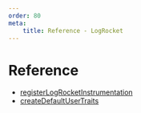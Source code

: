 ```yaml
---
order: 80
meta:
    title: Reference - LogRocket
---
```


# Reference

- [registerLogRocketInstrumentation](./registerLogRocketInstrumentation.md)
- [createDefaultUserTraits](./createDefaultUserTraits.md)
